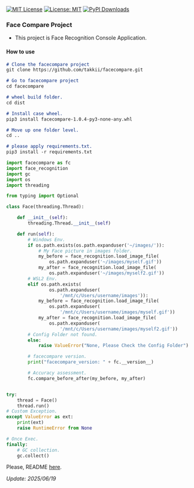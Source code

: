 [![MIT License](http://img.shields.io/badge/license-MIT-blue.svg?style=flat)](LICENSE) [![License: MIT](https://img.shields.io/badge/License-MIT-yellow.svg)](https://opensource.org/licenses/MIT) [![PyPI Downloads](https://static.pepy.tech/badge/golden-eagle)](https://pepy.tech/projects/golden-eagle)

### Face Compare Project

- This project is Face Recognition Console Application.

#### How to use

```markdown
# Clone the facecompare project
git clone https://github.com/takkii/facecompare.git

# Go to facecompare project
cd facecompare

# wheel build folder.
cd dist

# Install case wheel.
pip3 install facecompare-1.0.4-py3-none-any.whl

# Move up one folder level.
cd ..

# please apply requirements.txt.
pip3 install -r requirements.txt
```

```python
import facecompare as fc
import face_recognition
import gc
import os
import threading

from typing import Optional

class Face(threading.Thread):

    def __init__(self):
        threading.Thread.__init__(self)

    def run(self):
        # Windows Env.
        if os.path.exists(os.path.expanduser('~/images/')):
            # My Face picture in images folder.
            my_before = face_recognition.load_image_file(
                os.path.expanduser('~/images/myself.gif'))
            my_after = face_recognition.load_image_file(
                os.path.expanduser('~/images/myself2.gif'))
        # WSL2 Env.
        elif os.path.exists(
                os.path.expanduser(
                    '/mnt/c/Users/username/images')):
            my_before = face_recognition.load_image_file(
                os.path.expanduser(
                    '/mnt/c/Users/username/images/myself.gif'))
            my_after = face_recognition.load_image_file(
                os.path.expanduser(
                    '/mnt/c/Users/username/images/myself2.gif'))
        # Config Folder not found.
        else:
            raise ValueError("None, Please Check the Config Folder")

        # facecompare version.
        print("facecompare_version: " + fc.__version__)

        # Accuracy assessment.
        fc.compare_before_after(my_before, my_after)


try:
    thread = Face()
    thread.run()
# Custom Exception.
except ValueError as ext:
    print(ext)
    raise RuntimeError from None

# Once Exec.
finally:
    # GC collection.
    gc.collect()
```

Please, README [here](https://github.com/takkii/facecompare/wiki/manual).

*Update: 2025/06/19*
